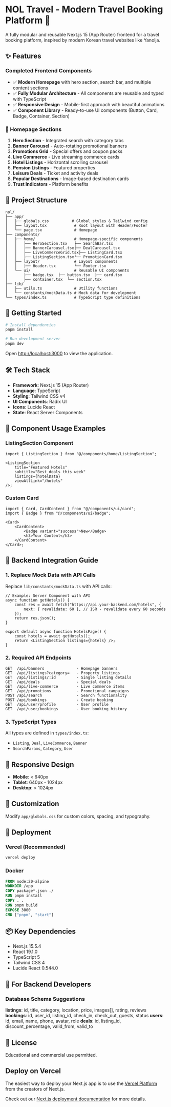# NOL Travel - Modern Travel Booking Platform 🚀

A fully modular and reusable Next.js 15 (App Router) frontend for a travel booking platform, inspired by modern Korean travel websites like Yanolja.

## ✨ Features

### Completed Frontend Components

-   ✅ **Modern Homepage** with hero section, search bar, and multiple content sections
-   ✅ **Fully Modular Architecture** - All components are reusable and typed with TypeScript
-   ✅ **Responsive Design** - Mobile-first approach with beautiful animations
-   ✅ **Component Library** - Ready-to-use UI components (Button, Card, Badge, Container, Section)

### 🎨 Homepage Sections

1. **Hero Section** - Integrated search with category tabs
2. **Banner Carousel** - Auto-rotating promotional banners
3. **Promotions Grid** - Special offers and coupon packs
4. **Live Commerce** - Live streaming commerce cards
5. **Hotel Listings** - Horizontal scrolling carousel
6. **Pension Listings** - Featured properties
7. **Leisure Deals** - Ticket and activity deals
8. **Popular Destinations** - Image-based destination cards
9. **Trust Indicators** - Platform benefits

## 📁 Project Structure

```
nol/
├── app/
│   ├── globals.css          # Global styles & Tailwind config
│   ├── layout.tsx            # Root layout with Header/Footer
│   └── page.tsx              # Homepage
├── components/
│   ├── home/                 # Homepage-specific components
│   │   ├── HeroSection.tsx   ├── SearchBar.tsx
│   │   ├── BannerCarousel.tsx├── DealCarousel.tsx
│   │   ├── LiveCommerceGrid.tsx├── ListingCard.tsx
│   │   ├── ListingSection.tsx└── PromotionCard.tsx
│   ├── layout/               # Layout components
│   │   ├── Header.tsx        └── Footer.tsx
│   └── ui/                   # Reusable UI components
│       ├── badge.tsx  ├── button.tsx  ├── card.tsx
│       ├── container.tsx  └── section.tsx
├── lib/
│   ├── utils.ts              # Utility functions
│   └── constants/mockData.ts # Mock data for development
└── types/index.ts            # TypeScript type definitions
```

## 🚦 Getting Started

```bash
# Install dependencies
pnpm install

# Run development server
pnpm dev
```

Open [http://localhost:3000](http://localhost:3000) to view the application.

## 🛠️ Tech Stack

-   **Framework**: Next.js 15 (App Router)
-   **Language**: TypeScript
-   **Styling**: Tailwind CSS v4
-   **UI Components**: Radix UI
-   **Icons**: Lucide React
-   **State**: React Server Components

## 🔧 Component Usage Examples

### ListingSection Component

```tsx
import { ListingSection } from "@/components/home/ListingSection";

<ListingSection
    title="Featured Hotels"
    subtitle="Best deals this week"
    listings={hotelData}
    viewAllLink="/hotels"
/>;
```

### Custom Card

```tsx
import { Card, CardContent } from "@/components/ui/card";
import { Badge } from "@/components/ui/badge";

<Card>
    <CardContent>
        <Badge variant="success">New</Badge>
        <h3>Your Content</h3>
    </CardContent>
</Card>;
```

## 🔌 Backend Integration Guide

### 1. Replace Mock Data with API Calls

Replace `lib/constants/mockData.ts` with API calls:

```tsx
// Example: Server Component with API
async function getHotels() {
    const res = await fetch("https://api.your-backend.com/hotels", {
        next: { revalidate: 60 }, // ISR - revalidate every 60 seconds
    });
    return res.json();
}

export default async function HotelsPage() {
    const hotels = await getHotels();
    return <ListingSection listings={hotels} />;
}
```

### 2. Required API Endpoints

```
GET  /api/banners              - Homepage banners
GET  /api/listings?category=   - Property listings
GET  /api/listings/:id         - Single listing details
GET  /api/deals                - Special deals
GET  /api/live-commerce        - Live commerce items
GET  /api/promotions           - Promotional campaigns
POST /api/search               - Search functionality
POST /api/bookings             - Create booking
GET  /api/user/profile         - User profile
GET  /api/user/bookings        - User booking history
```

### 3. TypeScript Types

All types are defined in `types/index.ts`:

-   `Listing`, `Deal`, `LiveCommerce`, `Banner`
-   `SearchParams`, `Category`, `User`

## 📱 Responsive Design

-   **Mobile**: < 640px
-   **Tablet**: 640px - 1024px
-   **Desktop**: > 1024px

## 🎨 Customization

Modify `app/globals.css` for custom colors, spacing, and typography.

## 🚀 Deployment

### Vercel (Recommended)

```bash
vercel deploy
```

### Docker

```dockerfile
FROM node:20-alpine
WORKDIR /app
COPY package*.json ./
RUN pnpm install
COPY . .
RUN pnpm build
EXPOSE 3000
CMD ["pnpm", "start"]
```

## 📦 Key Dependencies

-   Next.js 15.5.4
-   React 19.1.0
-   TypeScript 5
-   Tailwind CSS 4
-   Lucide React 0.544.0

## 🎯 For Backend Developers

### Database Schema Suggestions

**listings**: id, title, category, location, price, images[], rating, reviews
**bookings**: id, user_id, listing_id, check_in, check_out, guests, status
**users**: id, email, name, phone, avatar, role
**deals**: id, listing_id, discount_percentage, valid_from, valid_to

## 📄 License

Educational and commercial use permitted.

## Deploy on Vercel

The easiest way to deploy your Next.js app is to use the [Vercel Platform](https://vercel.com/new?utm_medium=default-template&filter=next.js&utm_source=create-next-app&utm_campaign=create-next-app-readme) from the creators of Next.js.

Check out our [Next.js deployment documentation](https://nextjs.org/docs/app/building-your-application/deploying) for more details.
